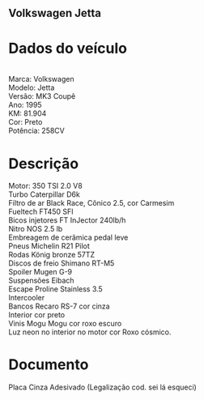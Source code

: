 ## Volkswagen Jetta 
<h1>Dados do veículo</h1>
<br>
Marca: Volkswagen
<br>
Modelo: Jetta
<br>
Versão: MK3 Coupê
<br>
Ano: 1995
<br>
KM: 81.904
<br>
Cor: Preto
<br>
Potência: 258CV
<br>

<h1>Descrição</h1>
Motor: 350 TSI 2.0 V8
<br>
Turbo Caterpillar D6k
<br>
Filtro de ar Black Race, Cônico 2.5, cor Carmesim
<br>
Fueltech FT450 SFI
<br>
Bicos injetores FT InJector 240lb/h
<br>
Nitro NOS 2.5 lb
<br>
Embreagem de cerâmica pedal leve
<br>
Pneus Michelin R21 Pilot
<br>
Rodas König bronze 57TZ
<br>
Discos de freio Shimano RT-M5
<br>
Spoiler Mugen G-9
<br>
Suspensões Eibach
<br>
Escape Proline Stainless 3.5
<br>
Intercooler
<br>
Bancos Recaro RS-7 cor cinza
<br>
Interior cor preto
<br>
Vinis Mogu Mogu cor roxo escuro
<br>
Luz neon no interior no motor cor Roxo cósmico.

<h1>Documento</h1>
Placa Cinza
Adesivado (Legalização cod. sei lá esqueci)
